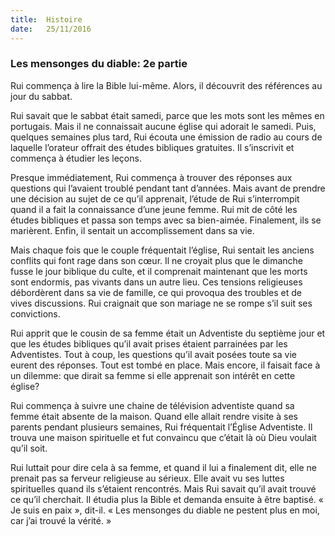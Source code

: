 ```yaml
---
title:  Histoire
date:   25/11/2016
---
```


### Les mensonges du diable: 2e partie

Rui commença à lire la Bible lui-même. Alors, il découvrit des références au jour du sabbat.

Rui savait que le sabbat était samedi, parce que les mots sont les mêmes en portugais. Mais il ne connaissait aucune église qui adorait le samedi. Puis, quelques semaines plus tard, Rui écouta une émission de radio au cours de laquelle l’orateur offrait des études bibliques gratuites. Il s’inscrivit et commença à étudier les leçons.

Presque immédiatement, Rui commença à trouver des réponses aux questions qui l’avaient troublé pendant tant d’années. Mais avant de prendre une décision au sujet de ce qu’il apprenait, l’étude de Rui s’interrompit quand il a fait la connaissance d’une jeune femme. Rui mit de côté les études bibliques et passa son temps avec sa bien-aimée. Finalement, ils se marièrent. Enfin, il sentait un accomplissement dans sa vie.

Mais chaque fois que le couple fréquentait l’église, Rui sentait les anciens conflits qui font rage dans son cœur. Il ne croyait plus que le dimanche fusse le jour biblique du culte, et il comprenait maintenant que les morts sont endormis, pas vivants dans un autre lieu. Ces tensions religieuses débordèrent dans sa vie de famille, ce qui provoqua des troubles et de vives discussions. Rui craignait que son mariage ne se rompe s’il suit ses convictions.

Rui apprit que le cousin de sa femme était un Adventiste du septième jour et que les études bibliques qu’il avait prises étaient parrainées par les Adventistes. Tout à coup, les questions qu’il avait posées toute sa vie eurent des réponses. Tout est tombé en place. Mais encore, il faisait face à un dilemme: que dirait sa femme si elle apprenait son intérêt en cette église?

Rui commença à suivre une chaine de télévision adventiste quand sa femme était absente de la maison. Quand elle allait rendre visite à ses parents pendant plusieurs semaines, Rui fréquentait l’Église Adventiste. Il trouva une maison spirituelle et fut convaincu que c’était là où Dieu voulait qu’il soit.

Rui luttait pour dire cela à sa femme, et quand il lui a finalement dit, elle ne prenait pas sa ferveur religieuse au sérieux. Elle avait vu ses luttes spirituelles quand ils s’étaient rencontrés. Mais Rui savait qu’il avait trouvé ce qu’il cherchait. Il étudia plus la Bible et demanda ensuite à être baptisé. « Je suis en paix », dit-il. « Les mensonges du diable ne pestent plus en moi, car j’ai trouvé la vérité. »
